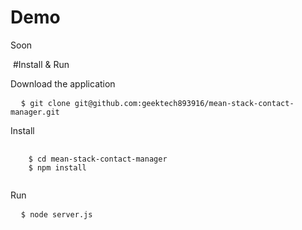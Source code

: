 # Demo
<p>Soon</p>
<img src=""/>
#Install & Run 
<p>Download the application</p>
<pre>
  <code>$ git clone git@github.com:geektech893916/mean-stack-contact-manager.git</code>
</pre>
<p>Install</p>
<pre>
  <code>
    $ cd mean-stack-contact-manager
    $ npm install
  </code>
</pre>
<p>Run</p>
<pre>
  <code>$ node server.js</code>
</pre>